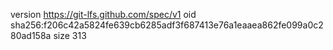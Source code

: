 version https://git-lfs.github.com/spec/v1
oid sha256:f206c42a5824fe639cb6285adf3f687413e76a1eaaea862fe099a0c280ad158a
size 313
